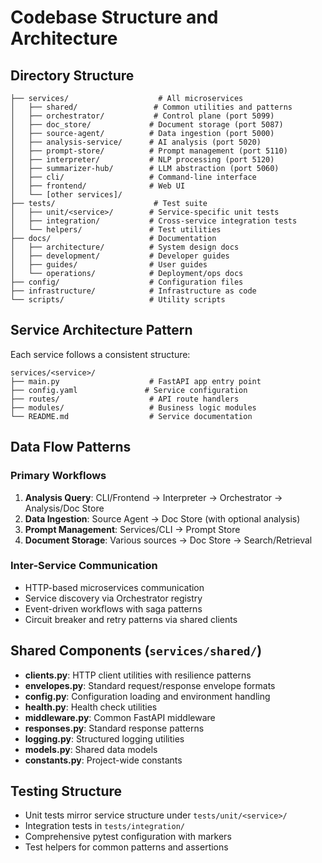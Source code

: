 # Codebase Structure and Architecture

## Directory Structure
```
├── services/                    # All microservices
│   ├── shared/                 # Common utilities and patterns
│   ├── orchestrator/           # Control plane (port 5099)
│   ├── doc_store/             # Document storage (port 5087)
│   ├── source-agent/          # Data ingestion (port 5000)
│   ├── analysis-service/      # AI analysis (port 5020)
│   ├── prompt-store/          # Prompt management (port 5110)
│   ├── interpreter/           # NLP processing (port 5120)
│   ├── summarizer-hub/        # LLM abstraction (port 5060)
│   ├── cli/                   # Command-line interface
│   ├── frontend/              # Web UI
│   └── [other services]/
├── tests/                      # Test suite
│   ├── unit/<service>/        # Service-specific unit tests
│   ├── integration/           # Cross-service integration tests
│   └── helpers/               # Test utilities
├── docs/                      # Documentation
│   ├── architecture/          # System design docs
│   ├── development/           # Developer guides
│   ├── guides/                # User guides
│   └── operations/            # Deployment/ops docs
├── config/                    # Configuration files
├── infrastructure/            # Infrastructure as code
└── scripts/                   # Utility scripts
```

## Service Architecture Pattern
Each service follows a consistent structure:
```
services/<service>/
├── main.py                    # FastAPI app entry point
├── config.yaml               # Service configuration
├── routes/                    # API route handlers
├── modules/                   # Business logic modules
└── README.md                  # Service documentation
```

## Data Flow Patterns

### Primary Workflows
1. **Analysis Query**: CLI/Frontend → Interpreter → Orchestrator → Analysis/Doc Store
2. **Data Ingestion**: Source Agent → Doc Store (with optional analysis)
3. **Prompt Management**: Services/CLI → Prompt Store
4. **Document Storage**: Various sources → Doc Store → Search/Retrieval

### Inter-Service Communication
- HTTP-based microservices communication
- Service discovery via Orchestrator registry
- Event-driven workflows with saga patterns
- Circuit breaker and retry patterns via shared clients

## Shared Components (`services/shared/`)
- **clients.py**: HTTP client utilities with resilience patterns
- **envelopes.py**: Standard request/response envelope formats
- **config.py**: Configuration loading and environment handling
- **health.py**: Health check utilities
- **middleware.py**: Common FastAPI middleware
- **responses.py**: Standard response patterns
- **logging.py**: Structured logging utilities
- **models.py**: Shared data models
- **constants.py**: Project-wide constants

## Testing Structure
- Unit tests mirror service structure under `tests/unit/<service>/`
- Integration tests in `tests/integration/`
- Comprehensive pytest configuration with markers
- Test helpers for common patterns and assertions